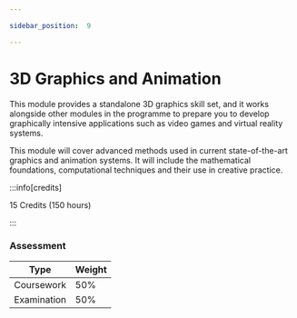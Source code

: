 ```yaml
---

sidebar_position:  9

---
```


# 3D Graphics and Animation
  
This module provides a standalone 3D graphics skill set, and it works alongside other modules in the programme to prepare you to develop graphically intensive applications such as video games and virtual reality systems.

This module will cover advanced methods used in current state-of-the-art graphics and animation systems. It will include the mathematical foundations, computational techniques and their use in creative practice.

:::info[credits]

15 Credits (150 hours)

:::

### Assessment

|Type       |Weight|
|-----------|------|
|Coursework   |50%   |
|Examination |50%   |